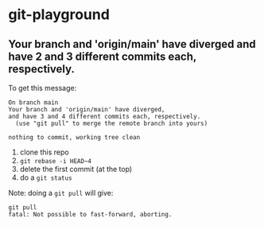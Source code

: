 # git-playground

## Your branch and 'origin/main' have diverged and have 2 and 3 different commits each, respectively.

To get this message:
```
On branch main
Your branch and 'origin/main' have diverged,
and have 3 and 4 different commits each, respectively.
  (use "git pull" to merge the remote branch into yours)

nothing to commit, working tree clean
```

1. clone this repo
2. `git rebase -i HEAD~4`
3. delete the first commit (at the top)
4. do a `git status`

Note: doing a `git pull` will give:
```
git pull
fatal: Not possible to fast-forward, aborting.
```
